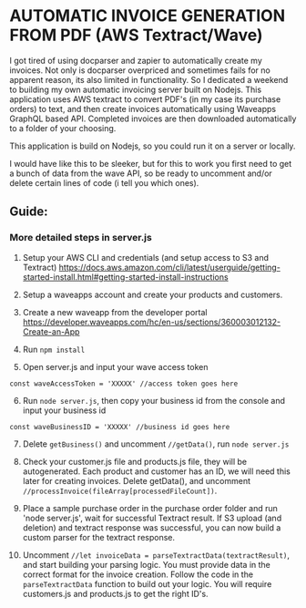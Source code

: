 # AUTOMATIC INVOICE GENERATION FROM PDF (AWS Textract/Wave)

I got tired of using docparser and zapier to automatically create my invoices. Not only is docparser overpriced and sometimes fails for no apparent reason, its also limited in functionality. So I dedicated a weekend to building my own automatic invoicing server built on Nodejs. This application uses AWS textract to convert PDF's (in my case its purchase orders) to text, and then create invoices automatically using Waveapps GraphQL based API. Completed invoices are then downloaded automatically to a folder of your choosing. 

This application is build on Nodejs, so you could run it on a server or locally. 

I would have like this to be sleeker, but for this to work you first need to get a bunch of data from the wave API, so be ready to uncomment and/or delete certain lines of code (i tell you which ones). 

## Guide: 
### More detailed steps in server.js

1. Setup your AWS CLI and credentials (and setup access to S3 and Textract) https://docs.aws.amazon.com/cli/latest/userguide/getting-started-install.html#getting-started-install-instructions

2. Setup a waveapps account and create your products and customers.

3. Create a new waveapp from the developer portal https://developer.waveapps.com/hc/en-us/sections/360003012132-Create-an-App

4. Run `npm install`

5. Open server.js and input your wave access token 

`const waveAccessToken = 'XXXXX' //access token goes here`

6. Run `node server.js`, then copy your business id from the console and input your business id

`const waveBusinessID = 'XXXXX' //business id goes here`

7. Delete `getBusiness()` and uncomment `//getData()`, run `node server.js`

8. Check your customer.js file and products.js file, they will be autogenerated. Each product and customer has an ID, we will need this later for creating invoices. Delete getData(), and uncomment `//processInvoice(fileArray[processedFileCount])`.

9. Place a sample purchase order in the purchase order folder and run 'node server.js', wait for successful Textract result. If S3 upload (and deletion) and textract response was successful, you can now build a custom parser for the textract response.

10. Uncomment `//let invoiceData = parseTextractData(textractResult)`, and start building your parsing logic. You must provide data in the correct format for the invoice creation. Follow the code in the `parseTextractData` function to build out your logic. You will require customers.js and products.js to get the right ID's.  

